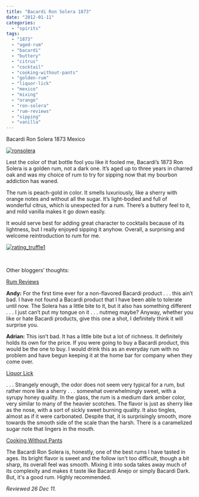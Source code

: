 ```yaml
---
title: "Bacardi Ron Solera 1873"
date: "2012-01-11"
categories: 
  - "spirits"
tags: 
  - "1873"
  - "aged-rum"
  - "bacardi"
  - "buttery"
  - "citrus"
  - "cocktail"
  - "cooking-without-pants"
  - "golden-rum"
  - "liquor-lick"
  - "mexico"
  - "mixing"
  - "orange"
  - "ron-solera"
  - "rum-reviews"
  - "sipping"
  - "vanilla"
---
```


Bacardi Ron Solera 1873 Mexico

[![](http://s3.amazonaws.com/thegourmez-wpmedia/2011/12/ronsolera.jpg "ronsolera")](http://s3.amazonaws.com/thegourmez-wpmedia/2011/12/ronsolera.jpg)

Lest the color of that bottle fool you like it fooled me, Bacardi’s 1873 Ron Solera is a golden rum, not a dark one. It’s aged up to three years in charred oak and was my choice of rum to try for sipping now that my bourbon addiction has waned.

The rum is peach-gold in color. It smells luxuriously, like a sherry with orange notes and without all the sugar. It’s light-bodied and full of wonderful citrus, which is unexpected for a rum. There’s a buttery feel to it, and mild vanilla makes it go down easily.

It would serve best for adding great character to cocktails because of its lightness, but I really enjoyed sipping it anyhow. Overall, a surprising and welcome reintroduction to rum for me.

[![](http://s3.amazonaws.com/thegourmez-wpmedia/2009/02/rating_truffle1.gif "rating_truffle1")](http://s3.amazonaws.com/thegourmez-wpmedia/2009/02/rating_truffle1.gif)

 

Other bloggers’ thoughts:

[Rum Reviews](http://www.rumreviews.com/?rr=reviews&rums=102)

**Andy:** For the first time ever for a non-flavored Bacardi product . . . this ain’t bad. I have not found a Bacardi product that I have been able to tolerate until now. The Solera has a little bite to it, but it also has something different . . . I just can’t put my tongue on it . . . nutmeg maybe? Anyway, whether you like or hate Bacardi products, give this one a shot, I definitely think it will surprise you.

**Adrian:** This isn’t bad. It has a little bite but a lot of richness. It definitely holds its own for the price. If you were going to buy a Bacardi product, this would be the one to buy. I would drink this as an everyday rum with no problem and have begun keeping it at the home bar for company when they come over.

[Liquor Lick](http://www.liquorlick.com/?p=19)

. . . Strangely enough, the odor does not seem very typical for a rum, but rather more like a sherry . . . somewhat overwhelmingly sweet, with a syrupy honey quality. In the glass, the rum is a medium dark amber color, very similar to many of the heavier scotches. The flavor is just as sherry like as the nose, with a sort of sickly sweet burning quality. It also tingles, almost as if it were carbonated. Despite that, it is surprisingly smooth, more towards the smooth side of the scale than the harsh. There is a caramelized sugar note that lingers in the mouth.

[Cooking Without Pants](http://pantlesschef.blogspot.com/2011/06/june-24th-2011-flavor-infused-vodka.html)

The Bacardi Ron Solera is, honestly, one of the best rums I have tasted in ages. Its bright flavor is sweet and the follow isn't too difficult, though a bit sharp, its overall feel was smooth. Mixing it into soda takes away much of its complexity and makes it taste like Bacardi Anejo or simply Bacardi Dark. But, it's a good rum. Highly recommended.

_Reviewed 26 Dec 11._
